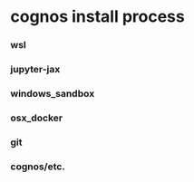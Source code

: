 # cognos install process

### wsl

### jupyter-jax

### windows_sandbox

### osx_docker

### git

### cognos/etc.
